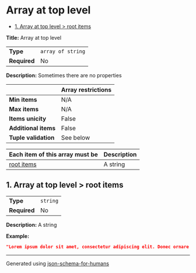 # Array at top level

- [1. Array at top level > root items](#autogenerated_heading_2)

**Title:** Array at top level

|              |                   |
| ------------ | ----------------- |
| **Type**     | `array of string` |
| **Required** | No                |

**Description:** Sometimes there are no properties

|                      | Array restrictions |
| -------------------- | ------------------ |
| **Min items**        | N/A                |
| **Max items**        | N/A                |
| **Items unicity**    | False              |
| **Additional items** | False              |
| **Tuple validation** | See below          |

| Each item of this array must be | Description |
| ------------------------------- | ----------- |
| [root items](#items)            | A string    |

## <a name="autogenerated_heading_2"></a>1. Array at top level > root items

|              |          |
| ------------ | -------- |
| **Type**     | `string` |
| **Required** | No       |

**Description:** A string

**Example:** 

```json
"Lorem ipsum dolor sit amet, consectetur adipiscing elit. Donec ornare mauris ac neque malesuada sagittis. Curabitur vel blandit tortor, at pharetra lorem. Curabitur rhoncus posuere purus ut fringilla. Aenean ac rhoncus enim. Nullam ac consectetur est. Etiam vel congue tellus, ac fermentum lectus. Sed accumsan diam libero, a tincidunt mauris feugiat vitae. Nulla eu bibendum sem, quis finibus libero. Cras metus augue, aliquam at finibus elementum, mollis sed dui. Nulla quis facilisis tortor, ut sollicitudin nunc. Mauris diam nisi, ullamcorper at dignissim in, mollis ut felis. Fusce in libero facilisis, venenatis quam nec, ultrices leo. Cras tempus tristique leo ultrices pulvinar. Duis et leo quis dolor lacinia sagittis. Etiam rhoncus, nisl nec elementum auctor, enim lectus dignissim ipsum, sed consectetur mi magna eget mauris. Donec nunc augue, lacinia id nunc sit amet, accumsan posuere lorem. Sed orci neque, commodo ac nibh sit amet, euismod lacinia purus. Quisque non suscipit nibh, at auctor odio. Quisque facilisis tellus nunc. Integer interdum augue ut elit dictum eleifend. Integer bibendum convallis nisl, ut iaculis ligula vehicula et. Nunc ac diam vel arcu fringilla ullamcorper. "
```

----------------------------------------------------------------------------------------------------------------------------
Generated using [json-schema-for-humans](https://github.com/coveooss/json-schema-for-humans)